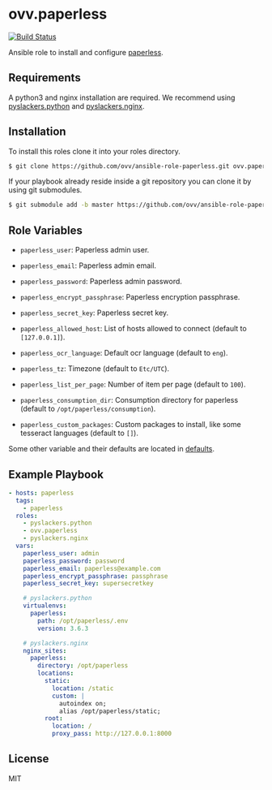 ovv.paperless
=============

[![Build Status](https://travis-ci.org/ovv/ansible-role-paperless.svg?branch=master)](https://travis-ci.org/ovv/ansible-role-paperless)

Ansible role to install and configure [paperless](https://github.com/danielquinn/paperless).

Requirements
------------

A python3 and nginx installation are required. We recommend using [pyslackers.python](https://github.com/pyslackers/ansible-role-python)
and [pyslackers.nginx](https://github.com/pyslackers/ansible-role-nginx).

Installation
------------

To install this roles clone it into your roles directory.

```bash
$ git clone https://github.com/ovv/ansible-role-paperless.git ovv.paperless
```

If your playbook already reside inside a git repository you can clone it by using git submodules.

```bash
$ git submodule add -b master https://github.com/ovv/ansible-role-paperless.git ovv.paperless
```

Role Variables
--------------

* `paperless_user`: Paperless admin user.
* `paperless_email`: Paperless admin email.
* `paperless_password`: Paperless admin password.
* `paperless_encrypt_passphrase`: Paperless encryption passphrase.
* `paperless_secret_key`: Paperless secret key.

* `paperless_allowed_host`: List of hosts allowed to connect (default to `[127.0.0.1]`).
* `paperless_ocr_language`: Default ocr language (default to `eng`).
* `paperless_tz`: Timezone (default to `Etc/UTC`).
* `paperless_list_per_page`: Number of item per page (default to `100`).
* `paperless_consumption_dir`: Consumption directory for paperless (default to `/opt/paperless/consumption`).
* `paperless_custom_packages`: Custom packages to install, like some tesseract languages (default to `[]`).

Some other variable and their defaults are located in [defaults](defaults/main.yml).


Example Playbook
----------------

```yml
- hosts: paperless
  tags:
    - paperless
  roles:
    - pyslackers.python
    - ovv.paperless
    - pyslackers.nginx
  vars:
    paperless_user: admin
    paperless_password: password
    paperless_email: paperless@example.com
    paperless_encrypt_passphrase: passphrase
    paperless_secret_key: supersecretkey

    # pyslackers.python
    virtualenvs:
      paperless:
        path: /opt/paperless/.env
        version: 3.6.3

    # pyslackers.nginx
    nginx_sites:
      paperless:
        directory: /opt/paperless
        locations:
          static:
            location: /static
            custom: |
              autoindex on;
              alias /opt/paperless/static;
          root:
            location: /
            proxy_pass: http://127.0.0.1:8000
```

License
-------

MIT
